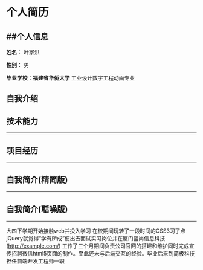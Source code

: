  个人简历
 ===============
 ##个人信息
 ---------------
 **姓名**： 叶家洪
 
 **性别**： 男
 
 **毕业学校**：**福建省华侨大学** 工业设计数字工程动画专业
 ## 自我介绍

 ## 技术能力
 ---------------
 ## 项目经历
 ---------------
 ## 自我简介(精简版)
 ---------------
 ## 自我简介(聒噪版)
 ---------------
 大四下学期开始接触web并投入学习 在校期间玩转了一段时间的CSS3习了点jQuery就觉得“学有所成”便出去面试实习岗位并在厦门蓝尚信息科技(<http://example.com/>)
 工作了三个月期间负责公司官网的搭建和维护同时完成宣传招聘微信html5页面的制作。至此还未与后端交互的经验。毕业后来到简极科技担任前端开发工程师一职
 
